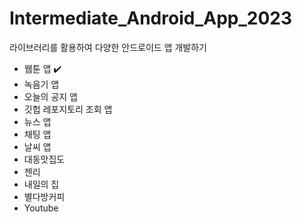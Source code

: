 # Intermediate_Android_App_2023
라이브러리를 활용하여 다양한 안드로이드 앱 개발하기
- 웹툰 앱 ✔️
- 녹음기 앱
- 오늘의 공지 앱
- 깃헙 레포지토리 조회 앱
- 뉴스 앱
- 채팅 앱
- 날씨 앱
- 대동맛집도
- 젠리
- 내일의 집
- 별다방커피
- Youtube